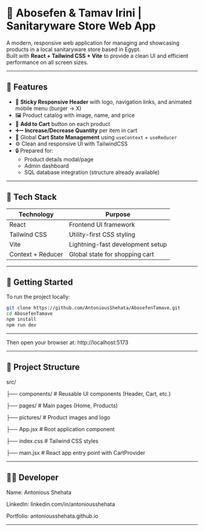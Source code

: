 # 🛁 Abosefen & Tamav Irini | Sanitaryware Store Web App

A modern, responsive web application for managing and showcasing products in a local sanitaryware store based in Egypt.  
Built with **React + Tailwind CSS + Vite** to provide a clean UI and efficient performance on all screen sizes.

---

## 🎯 Features


- 🧭 **Sticky Responsive Header** with logo, navigation links, and animated mobile menu (burger → X)
- 🖼️ Product catalog with image, name, and price
- 🛒 **Add to Cart** button on each product
- ➕➖ **Increase/Decrease Quantity** per item in cart
- 🧠 Global **Cart State Management** using `useContext` + `useReducer`
- ⚙️ Clean and responsive UI with TailwindCSS
- 🔒 Prepared for:
  - Product details modal/page
  - Admin dashboard
  - SQL database integration (structure already available)

---

## 🧰 Tech Stack

| Technology    | Purpose                         |
|---------------|----------------------------------|
| React         | Frontend UI framework            |
| Tailwind CSS  | Utility-first CSS styling        |
| Vite          | Lightning-fast development setup |
| Context + Reducer | Global state for shopping cart |

---

## 🚀 Getting Started

To run the project locally:

```bash
git clone https://github.com/AntoniousShehata/AbosefenTamave.git
cd AbosefenTamave
npm install
npm run dev
```
---
Then open your browser at:
http://localhost:5173

---
## 📁 Project Structure

src/

├── components/        # Reusable UI components (Header, Cart, etc.)

├── pages/             # Main pages (Home, Products)

├── pictures/          # Product images and logo

├── App.jsx            # Root application component

├── index.css          # Tailwind CSS styles

├── main.jsx           # React app entry point with CartProvider

---
## 👨‍💻 Developer

Name: Antonious Shehata

LinkedIn: linkedin.com/in/antoniousshehata

Portfolio: antoniousshehata.github.io

---
